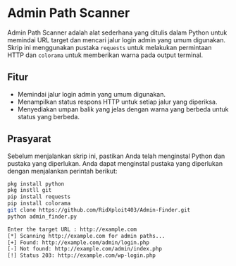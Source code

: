 # Admin Path Scanner

Admin Path Scanner adalah alat sederhana yang ditulis dalam Python untuk memindai URL target dan mencari jalur login admin yang umum digunakan. Skrip ini menggunakan pustaka `requests` untuk melakukan permintaan HTTP dan `colorama` untuk memberikan warna pada output terminal.

## Fitur

- Memindai jalur login admin yang umum digunakan.
- Menampilkan status respons HTTP untuk setiap jalur yang diperiksa.
- Menyediakan umpan balik yang jelas dengan warna yang berbeda untuk status yang berbeda.

## Prasyarat

Sebelum menjalankan skrip ini, pastikan Anda telah menginstal Python dan pustaka yang diperlukan. Anda dapat menginstal pustaka yang diperlukan dengan menjalankan perintah berikut:

```bash
pkg install python
pkg instll git
pip install requests
pip install colorama
git clone https://github.com/RidXploit403/Admin-Finder.git
python admin_finder.py

Enter the target URL : http://example.com
[*] Scanning http://example.com for admin paths...
[+] Found: http://example.com/admin/login.php
[-] Not found: http://example.com/admin/index.php
[!] Status 203: http://example.com/wp-login.php
